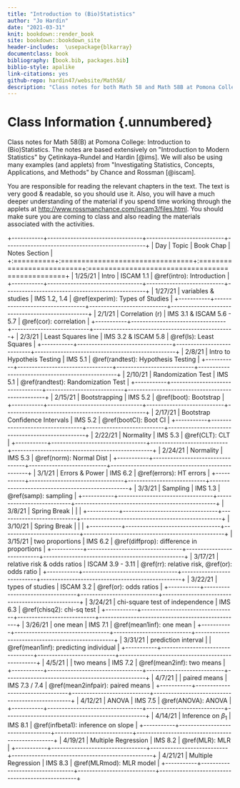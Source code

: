 ```yaml
---
title: "Introduction to (Bio)Statistics"
author: "Jo Hardin"
date: "2021-03-31"
knit: bookdown::render_book
site: bookdown::bookdown_site
header-includes:  \usepackage{blkarray}
documentclass: book
bibliography: [book.bib, packages.bib]
biblio-style: apalike
link-citations: yes
github-repo: hardin47/website/Math58/
description: "Class notes for both Math 58 and Math 58B at Pomona College: Introduction to Statistics and Introduction to Biostatistics.  The notes are based extensively on Introduction to Modern Statistics by Çetinkaya-Rundel and Hardin Investigating Statistical Concepts, Applications, and Methods by Chance and Rossman."
---
```


# Class Information {.unnumbered}

Class notes for Math 58(B) at Pomona College: Introduction to (Bio)Statistics. The notes are based extensively on "Introduction to Modern Statistics" by Çetinkaya-Rundel and Hardin [@ims]. We will also be using many examples (and applets) from "Investigating Statistics, Concepts, Applications, and Methods" by Chance and Rossman [@iscam].

You are responsible for reading the relevant chapters in the text. The text is very good & readable, so you should use it. Also, you will have a much deeper understanding of the material if you spend time working through the applets at <http://www.rossmanchance.com/iscam3/files.html>. You should make sure you are coming to class and also reading the materials associated with the activities.









+-----------+---------------------------------+---------------------------+-------------------------------------------------+
| Day       | Topic                           | Book Chap                 | Notes Section                                   |
+:==========+:================================+:==========================+:================================================+
| 1/25/21   | Intro                           | ISCAM 1.1                 | \@ref(intro): Introduction                      |
+-----------+---------------------------------+---------------------------+-------------------------------------------------+
| 1/27/21   | variables & studies             | IMS 1.2, 1.4              | \@ref(experim): Types of Studies                |
+-----------+---------------------------------+---------------------------+-------------------------------------------------+
| 2/1/21    | Correlation (r)                 | IMS 3.1 & ISCAM 5.6 - 5.7 | \@ref(cor): correlation                         |
+-----------+---------------------------------+---------------------------+-------------------------------------------------+
| 2/3/21    | Least Squares line              | IMS 3.2 & ISCAM 5.8       | \@ref(ls): Least Squares                        |
+-----------+---------------------------------+---------------------------+-------------------------------------------------+
| 2/8/21    | Intro to Hypotheis Testing      | IMS 5.1                   | \@ref(randtest): Hypothesis Testing             |
+-----------+---------------------------------+---------------------------+-------------------------------------------------+
| 2/10/21   | Randomization Test              | IMS 5.1                   | \@ref(randtest): Randomization Test             |
+-----------+---------------------------------+---------------------------+-------------------------------------------------+
| 2/15/21   | Bootstrapping                   | IMS 5.2                   | \@ref(boot): Bootstrap                          |
+-----------+---------------------------------+---------------------------+-------------------------------------------------+
| 2/17/21   | Bootstrap Confidence Intervals  | IMS 5.2                   | \@ref(bootCI): Boot CI                          |
+-----------+---------------------------------+---------------------------+-------------------------------------------------+
| 2/22/21   | Normality                       | IMS 5.3                   | \@ref(CLT): CLT                                 |
+-----------+---------------------------------+---------------------------+-------------------------------------------------+
| 2/24/21   | Normality                       | IMS 5.3                   | \@ref(norm): Normal Dist                        |
+-----------+---------------------------------+---------------------------+-------------------------------------------------+
| 3/1/21    | Errors & Power                  | IMS 6.2                   | \@ref(errors): HT errors                        |
+-----------+---------------------------------+---------------------------+-------------------------------------------------+
| 3/3/21    | Sampling                        | IMS 1.3                   | \@ref(samp): sampling                           |
+-----------+---------------------------------+---------------------------+-------------------------------------------------+
| 3/8/21    | Spring Break                    |                           |                                                 |
+-----------+---------------------------------+---------------------------+-------------------------------------------------+
| 3/10/21   | Spring Break                    |                           |                                                 |
+-----------+---------------------------------+---------------------------+-------------------------------------------------+
| 3/15/21   | two proportions                 | IMS 6.2                   | \@ref(diffprop): difference in proportions      |
+-----------+---------------------------------+---------------------------+-------------------------------------------------+
| 3/17/21   | relative risk & odds ratios     | ISCAM 3.9 - 3.11          | \@ref(rr): relative risk, \@ref(or): odds ratio |
+-----------+---------------------------------+---------------------------+-------------------------------------------------+
| 3/22/21   | types of studies                | ISCAM 3.2                 | \@ref(or): odds ratios                          |
+-----------+---------------------------------+---------------------------+-------------------------------------------------+
| 3/24/21   | chi-square test of independence | IMS 6.3                   | \@ref(chisq2): chi-sq test                      |
+-----------+---------------------------------+---------------------------+-------------------------------------------------+
| 3/26/21   | one mean                        | IMS 7.1                   | \@ref(mean1inf): one mean                       |
+-----------+---------------------------------+---------------------------+-------------------------------------------------+
| 3/31/21   | prediction interval             |                           | \@ref(mean1inf): predicting individual          |
+-----------+---------------------------------+---------------------------+-------------------------------------------------+
| 4/5/21 \| | two means                       | IMS 7.2                   | \@ref(mean2inf): two means                      |
+-----------+---------------------------------+---------------------------+-------------------------------------------------+
| 4/7/21 \| | paired means                    | IMS 7.3 / 7.4             | \@ref(mean2infpair): paired means               |
+-----------+---------------------------------+---------------------------+-------------------------------------------------+
| 4/12/21   | ANOVA                           | IMS 7.5                   | \@ref(ANOVA): ANOVA                             |
+-----------+---------------------------------+---------------------------+-------------------------------------------------+
| 4/14/21   | Inference on $\beta_1$          | IMS 8.1                   | \@ref(infbeta1): inference on slope             |
+-----------+---------------------------------+---------------------------+-------------------------------------------------+
| 4/19/21   | Multiple Regression             | IMS 8.2                   | \@ref(MLR): MLR                                 |
+-----------+---------------------------------+---------------------------+-------------------------------------------------+
| 4/21/21   | Multiple Regression             | IMS 8.3                   | \@ref(MLRmod): MLR model                        |
+-----------+---------------------------------+---------------------------+-------------------------------------------------+
